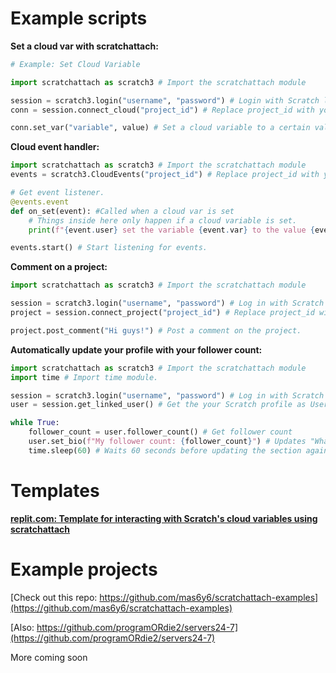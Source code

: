 # Example scripts

**Set a cloud var with scratchattach:**
```py
# Example: Set Cloud Variable

import scratchattach as scratch3 # Import the scratchattach module

session = scratch3.login("username", "password") # Login with Scratch login information (replace with your username and password)
conn = session.connect_cloud("project_id") # Replace project_id with your project ID

conn.set_var("variable", value) # Set a cloud variable to a certain value (int, float or string consisting of numbers)
```

**Cloud event handler:**
```py
import scratchattach as scratch3 # Import the scratchattach module
events = scratch3.CloudEvents("project_id") # Replace project_id with your project id. No login required.

# Get event listener.
@events.event
def on_set(event): #Called when a cloud var is set
    # Things inside here only happen if a cloud variable is set. 
    print(f"{event.user} set the variable {event.var} to the value {event.value} at {event.timestamp}")

events.start() # Start listening for events. 
```

**Comment on a project:**
```py
import scratchattach as scratch3 # Import the scratchattach module

session = scratch3.login("username", "password") # Log in with Scratch login information (replace with your username and password)
project = session.connect_project("project_id") # Replace project_id with your project id

project.post_comment("Hi guys!") # Post a comment on the project.
```

**Automatically update your profile with your follower count:**
```py
import scratchattach as scratch3 # Import the scratchattach module
import time # Import time module.

session = scratch3.login("username", "password") # Log in with Scratch login information (replace with your username and password).
user = session.get_linked_user() # Get the your Scratch profile as User object.

while True:
    follower_count = user.follower_count() # Get follower count
    user.set_bio(f"My follower count: {follower_count}") # Updates "What I'm working on" section on your profile.
    time.sleep(60) # Waits 60 seconds before updating the section again. 
```

# Templates

[**replit.com: Template for interacting with Scratch's cloud variables using scratchattach**](https://replit.com/@1Tim/Scratch-Cloud-Variable-Template?v=1#README.md)

# Example projects

[Check out this repo: https://github.com/mas6y6/scratchattach-examples](https://github.com/mas6y6/scratchattach-examples)

[Also: https://github.com/programORdie2/servers24-7](https://github.com/programORdie2/servers24-7)

More coming soon 
